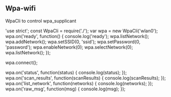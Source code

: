 <a name="Wpa-wifi"></a>

## Wpa-wifi
WpaCli to control wpa_supplicant

  'use strict';
  const WpaCli = require('./');
  var wpa = new WpaCli('wlan0');
  wpa.on('ready', function() {
      console.log('ready');
      wpa.listNetwork();
      wpa.addNetwork();
      wpa.setSSID(0, 'ssid');
      wpa.setPassword(0, 'password');
      wpa.enableNetwork(0);
      wpa.selectNetwork(0);
      wpa.listNetwork();
  });

  wpa.connect();


  wpa.on('status', function(status) {
      console.log(status);
  });
  wpa.on('scan_results', function(scanResults) {
      console.log(scanResults);
  });
  wpa.on('list_network', function(networks) {
      console.log(networks);
  });
  wpa.on('raw_msg', function(msg) {
      console.log(msg);
  });
